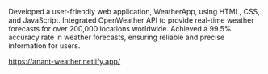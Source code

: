 Developed a user-friendly web application, WeatherApp, using HTML, CSS, and JavaScript.
Integrated OpenWeather API to provide real-time weather forecasts for over 200,000 locations worldwide.
Achieved a 99.5% accuracy rate in weather forecasts, ensuring reliable and precise information for users. 


https://anant-weather.netlify.app/
